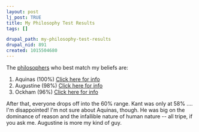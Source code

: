 ```yaml
--- 
layout: post
lj_post: TRUE
title: My Philosophy Test Results
tags: []

drupal_path: my-philosophy-test-results
drupal_nid: 891
created: 1015504680
---
```

The <A HREF="http://www.selectsmart.com/PHILOSOPHY/">philosophers</A> who best match my beliefs are:

1.  Aquinas   (100%)  <a href="http://www.selectsmart.com/PHILOSOPHY/description.html#aqui">Click here for info</a>
2.  Augustine   (98%)  <a href="http://www.selectsmart.com/PHILOSOPHY/description.html#augu">Click here for info</a> 
3.  Ockham   (96%)  <a href="http://www.selectsmart.com/PHILOSOPHY/description.html#ockh">Click here for info</a>


After that, everyone drops off into the 60% range. Kant was only at 58% .... I'm disappointed! I'm not sure about Aquinas, though. He was big on the dominance of reason and the infallible nature of human nature -- all tripe, if you ask me. Augustine is more my kind of guy.

